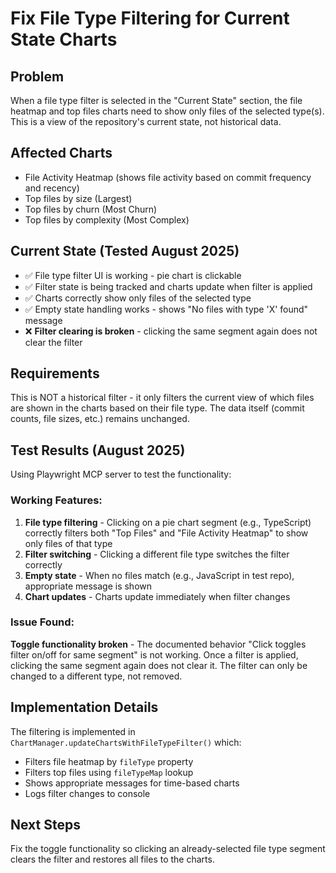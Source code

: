 # Fix File Type Filtering for Current State Charts

## Problem
When a file type filter is selected in the "Current State" section, the file heatmap and top files charts need to show only files of the selected type(s). This is a view of the repository's current state, not historical data.

## Affected Charts
- File Activity Heatmap (shows file activity based on commit frequency and recency)
- Top files by size (Largest)
- Top files by churn (Most Churn)
- Top files by complexity (Most Complex)

## Current State (Tested August 2025)
- ✅ File type filter UI is working - pie chart is clickable
- ✅ Filter state is being tracked and charts update when filter is applied
- ✅ Charts correctly show only files of the selected type
- ✅ Empty state handling works - shows "No files with type 'X' found" message
- ❌ **Filter clearing is broken** - clicking the same segment again does not clear the filter

## Requirements
This is NOT a historical filter - it only filters the current view of which files are shown in the charts based on their file type. The data itself (commit counts, file sizes, etc.) remains unchanged.

## Test Results (August 2025)

Using Playwright MCP server to test the functionality:

### Working Features:
1. **File type filtering** - Clicking on a pie chart segment (e.g., TypeScript) correctly filters both "Top Files" and "File Activity Heatmap" to show only files of that type
2. **Filter switching** - Clicking a different file type switches the filter correctly
3. **Empty state** - When no files match (e.g., JavaScript in test repo), appropriate message is shown
4. **Chart updates** - Charts update immediately when filter changes

### Issue Found:
**Toggle functionality broken** - The documented behavior "Click toggles filter on/off for same segment" is not working. Once a filter is applied, clicking the same segment again does not clear it. The filter can only be changed to a different type, not removed.

## Implementation Details

The filtering is implemented in `ChartManager.updateChartsWithFileTypeFilter()` which:
- Filters file heatmap by `fileType` property
- Filters top files using `fileTypeMap` lookup
- Shows appropriate messages for time-based charts
- Logs filter changes to console

## Next Steps
Fix the toggle functionality so clicking an already-selected file type segment clears the filter and restores all files to the charts.